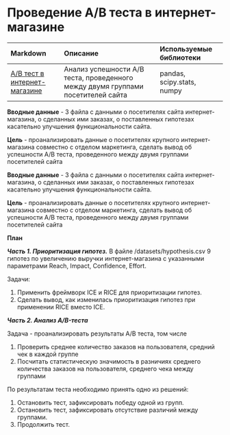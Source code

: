 # Проведение А/В теста в интернет-магазине

| Markdown              | Описание           | Используемые библиотеки                     |
| :-------------------- | :--------------------  |:--------------------|
| [А/В тест в интернет-магазине](//https://github.com/LebedevaAnn/ABtest_OnlineShop/blob/main/AB%20тест%20для%20интернет-магазина%20.ipynb) | Анализ успешности А/В теста, проведенного между двумя группами посетителей сайта| pandas, scipy.stats, numpy |

**Вводные данные** - 3 файла с данными  о посетителях сайта интернет-магазина, о сделанных ими заказах, о  поставленных гипотезах касательно улучшения функциональности сайта.

**Цель** - проанализировать данные о посетителях  крупного интернет-магазина совместно с отделом маркетинга, сделать вывод об успешности А/B теста, проведенного между двумя группами посетителей сайта

**Вводные данные** - 3 файла с данными  о посетителях сайта интернет-магазина, о сделанных ими заказах, о  поставленных гипотезах касательно улучшения функциональности сайта.

**Цель** - проанализировать данные о посетителях  крупного интернет-магазина совместно с отделом маркетинга, сделать вывод об успешности А/B теста, проведенного между двумя группами посетителей сайта

**План**  
 
***Часть 1. Приоритизация гипотез.***
В файле /datasets/hypothesis.csv 9 гипотез по увеличению выручки интернет-магазина с указанными параметрами Reach, Impact, Confidence, Effort.   

Задачи:  

1) Применить фреймворк ICE и RICE для приоритизации гипотез.   
2) Сделать вывод, как изменилась приоритизация гипотез при применении RICE вместо ICE.  

***Часть 2. Анализ A/B-теста***

Задача - проанализировать результаты А/B теста, том числе

1) Проверить среднее количество заказов на пользователя, средний чек в каждой группе
2) Посчитать статистическую значимость в разничиях среднего количества заказов на пользователя, среднего чека между группами


По результатам теста необходимо принять одно из решений:
1. Остановить тест, зафиксировать победу одной из групп.
2. Остановить тест, зафиксировать отсутствие различий между группами.
3. Продолжить тест.



